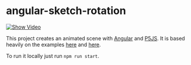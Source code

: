 # angular-sketch-rotation

[![Show Video](https://user-images.githubusercontent.com/8390232/156061927-7149f330-ca69-475a-a348-29970c6fa595.png)](http://www.youtube.com/watch?v=gJ50_FGEeKA)

This project creates an animated scene with [Angular](https://angular.io/) and [P5JS](https://p5js.org/). It is based heavily on the examples [here](https://editor.p5js.org/icm/sketches/BJKWv5Tn) and [here](https://github.com/andrewevans0102/angular-sketchpad).

To run it locally just run `npm run start`.
